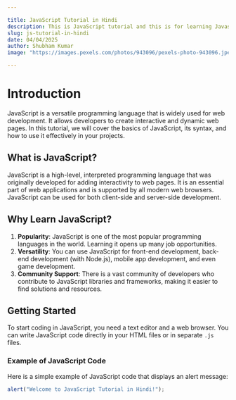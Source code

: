 ```yaml
---

title: JavaScript Tutorial in Hindi
description: This is JavaScript tutorial and this is for learning Javascript
slug: js-tutorial-in-hindi
date: 04/04/2025
author: Shubham Kumar
image: "https://images.pexels.com/photos/943096/pexels-photo-943096.jpeg?auto=compress&cs=tinysrgb&w=1260&h=750&dpr=2"

---
```


# Introduction

JavaScript is a versatile programming language that is widely used for web development. It allows developers to create interactive and dynamic web pages. In this tutorial, we will cover the basics of JavaScript, its syntax, and how to use it effectively in your projects.

## What is JavaScript?

JavaScript is a high-level, interpreted programming language that was originally developed for adding interactivity to web pages. It is an essential part of web applications and is supported by all modern web browsers. JavaScript can be used for both client-side and server-side development.

## Why Learn JavaScript?

1. **Popularity**: JavaScript is one of the most popular programming languages in the world. Learning it opens up many job opportunities.
2. **Versatility**: You can use JavaScript for front-end development, back-end development (with Node.js), mobile app development, and even game development.
3. **Community Support**: There is a vast community of developers who contribute to JavaScript libraries and frameworks, making it easier to find solutions and resources.

## Getting Started

To start coding in JavaScript, you need a text editor and a web browser. You can write JavaScript code directly in your HTML files or in separate `.js` files.

### Example of JavaScript Code

Here is a simple example of JavaScript code that displays an alert message:

```javascript
alert("Welcome to JavaScript Tutorial in Hindi!");

